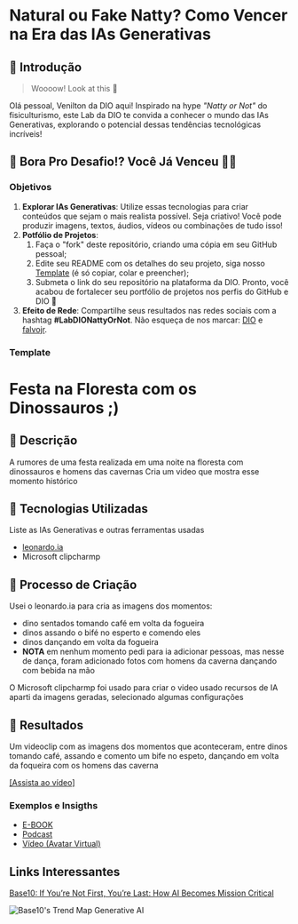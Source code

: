 # Natural ou Fake Natty? Como Vencer na Era das IAs Generativas

## 🚀 Introdução

> Woooow! Look at this 👀

Olá pessoal, Venilton da DIO aqui! Inspirado na hype _"Natty or Not"_ do fisiculturismo, este Lab da DIO te convida a conhecer o mundo das IAs Generativas, explorando o potencial dessas tendências tecnológicas incríveis!

## 🎯 Bora Pro Desafio!? Você Já Venceu 💪🤓

### Objetivos

1. **Explorar IAs Generativas**: Utilize essas tecnologias para criar conteúdos que sejam o mais realista possível. Seja criativo! Você pode produzir imagens, textos, áudios, vídeos ou combinações de tudo isso!
1. **Potfólio de Projetos**:
    1. Faça o "fork" deste repositório, criando uma cópia em seu GitHub pessoal;
    2. Edite seu README com os detalhes do seu projeto, siga nosso [Template](#template) (é só copiar, colar e preencher);
    3. Submeta o link do seu repositório na plataforma da DIO. Pronto, você acabou de fortalecer seu portfólio de projetos nos perfis do GitHub e DIO 🚀
1. **Efeito de Rede**: Compartilhe seus resultados nas redes sociais com a hashtag **#LabDIONattyOrNot**. Não esqueça de nos marcar: [DIO](https://www.linkedin.com/school/dio-makethechange) e [falvojr](https://www.linkedin.com/in/falvojr).

### Template


# Festa na Floresta com os Dinossauros ;)

## 📒 Descrição
A rumores de uma festa realizada em uma noite na floresta com dinossauros e homens das cavernas
Cria um video que mostra esse momento histórico

## 🤖 Tecnologias Utilizadas
Liste as IAs Generativas e outras ferramentas usadas
-  [leonardo.ia](https://app.leonardo.ai)
- Microsoft clipcharmp

## 🧐 Processo de Criação

Usei o leonardo.ia para cria as imagens dos momentos:
- dino sentados tomando café em volta da fogueira
- dinos assando o bifé no esperto e comendo eles
- dinos dançando em volta da fogueira
 - **NOTA** em nenhum momento pedi para ia adicionar pessoas, mas nesse de dança, foram adicionado fotos com homens da caverna dançando com bebida na mão

O Microsoft clipcharmp foi usado para criar o video usado recursos de IA aparti da imagens geradas, selecionado algumas configurações

## 🚀 Resultados
Um videoclip com as imagens dos momentos que aconteceram, entre  dinos tomando café, assando e comento um bife no espeto,
dançando em volta da foqueira com os homens das caverna

[[Assista ao vídeo]](https://youtu.be/IP3GBeMaQfk)

### Exemplos e Insigths

- [E-BOOK](/exemplos/E-BOOK.md)
- [Podcast](/exemplos/PODCAST.md)
- [Vídeo (Avatar Virtual)](/exemplos/VIDEO.md)

## Links Interessantes

[Base10: If You’re Not First, You’re Last: How AI Becomes Mission Critical](https://base10.vc/post/generative-ai-mission-critical/)

![Base10's Trend Map Generative AI](https://github.com/digitalinnovationone/lab-natty-or-not/assets/730492/f4df26e8-f8f7-4419-8252-c69d73ea930c)
